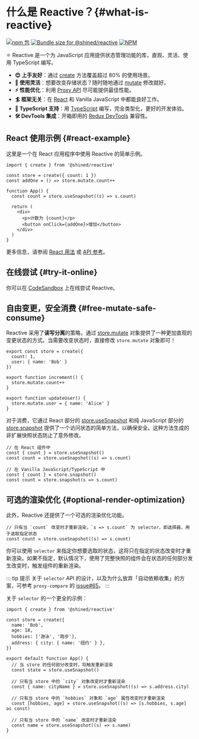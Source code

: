 # 什么是 Reactive？{#what-is-reactive}

<a href="https://npmjs.com/package/@shined/reactive"><img src="https://img.shields.io/npm/v/@shined/reactive.svg" alt="npm 包"></a>
<a href="https://pkg-size.dev/@shined/reactive"><img src="https://pkg-size.dev/badge/bundle/25441" title="Bundle size for @shined/reactive"></a>
<a href="https://github.com/sheinsight/reactive/blob/main/LICENSE"><img alt="NPM" src="https://img.shields.io/npm/l/%40shined%2Freactive"></a>

⚛️ Reactive 是一个为 JavaScript 应用提供状态管理功能的库，直观、灵活、使用 TypeScript 编写。

- **😊 上手友好**：通过 [create](/reference/basic/create) 方法覆盖超过 80% 的使用场景。
- **🧩 使用灵活**：想要改变存储状态？随时随地通过 [mutate](/reference/basic/create#store-mutate) 修改就好。
- **⚡️ 性能优化**：利用 [Proxy API](https://developer.mozilla.org/en-US/docs/Web/JavaScript/Reference/Global_Objects/Proxy) 尽可能提供最佳性能。
- **🏄 框架无关**：在 [React](https://react.dev/) 和 Vanilla JavaScript 中都能良好工作。
- **🦄 TypeScript 支持**：用 [TypeScript](https://www.typescriptlang.org/) 编写，完全类型化，更好的开发体验。
- **🛠️ DevTools 集成**：开箱即用的 [Redux DevTools](https://github.com/reduxjs/redux-devtools#redux-devtools) 兼容性。

## React 使用示例 \{#react-example}

这里是一个在 React 应用程序中使用 Reactive 的简单示例。

```tsx
import { create } from '@shined/reactive'

const store = create({ count: 1 })
const addOne = () => store.mutate.count++

function App() {
  const count = store.useSnapshot((s) => s.count)

  return (
    <div>
      <p>计数为 {count}</p>
      <button onClick={addOne}>增加</button>
    </div>
  )
}
```

更多信息，请参阅 [React 用法](/guide/usage/react) 或 [API 参考](/reference/basic/create)。

## 在线尝试 \{#try-it-online}

你可以在 [CodeSandbox](https://githubbox.com/sheinsight/reactive/tree/main/examples/basic) 上在线尝试 Reactive。

## 自由变更，安全消费 \{#free-mutate-safe-consume}

Reactive 采用了**读写分离**的策略，通过 [store.mutate](/reference/basic/create#store-mutate) 对象提供了一种更加直观的变更状态的方式。当需要改变状态时，直接修改 `store.mutate` 对象即可！

```tsx
export const store = create({
  count: 1,
  user: { name: 'Bob' }
})

export function increment() {
  store.mutate.count++
}

export function updateUser() {
  store.mutate.user = { name: 'Alice' }
}
```

对于消费，它通过 React 部分的 [store.useSnapshot](/reference/basic/create#store-use-snapshot) 和纯 JavaScript 部分的 [store.snapshot](/reference/basic/create#store-snapshot) 提供了一个访问状态的简单方法，以确保安全。这种方法生成的非扩展快照状态防止了意外修改。

```tsx
// 在 React 组件中
const { count } = store.useSnapshot()
const count = store.useSnapshot((s) => s.count)

// 在 Vanilla JavaScript/TypeScript 中
const { count } = store.snapshot()
const count = store.snapshot(s => s.count)
```

## 可选的渲染优化 \{#optional-render-optimization}

此外，Reactive 还提供了一个可选的渲染优化功能。

```tsx
// 只有当 `count` 改变时才重新渲染，`s => s.count` 为 selector，即选择器，用于选取指定状态
const count = store.useSnapshot((s) => s.count)
```

你可以使用 `selector` 来指定你想要选取的状态，这将只在指定的状态改变时才重新渲染。如果不指定，默认情况下，使用了完整快照的组件会在状态的任何部分发生改变时，触发组件的重新渲染。

::: tip 提示
关于 `selector` API 的设计，以及为什么放弃「自动依赖收集」的方案，可参考 `proxy-compare` 的 [issue#65](https://github.com/dai-shi/proxy-compare/issues/65)。
:::

关于 `selector` 的一个更全的示例：

```tsx
import { create } from '@shined/reactive'

const store = create({
  name: 'Bob',
  age: 18,
  hobbies: ['游泳', '跑步'],
  address: { city: { name: '纽约' } },
})

export default function App() {
  // 当 store 的任何部分改变时，将触发重新渲染
  const state = store.useSnapshot()

  // 只有当 store 中的 `city` 对象改变时才重新渲染
  const { name: cityName } = store.useSnapshot((s) => s.address.city)

  // 只有当 store 中的 `hobbies` 对象和 `age` 属性改变时才重新渲染
  const [hobbies, age] = store.useSnapshot((s) => [s.hobbies, s.age] as const)

  // 只有当 store 中的 `name` 改变时才重新渲染
  const name = store.useSnapshot((s) => s.name)
}
```
